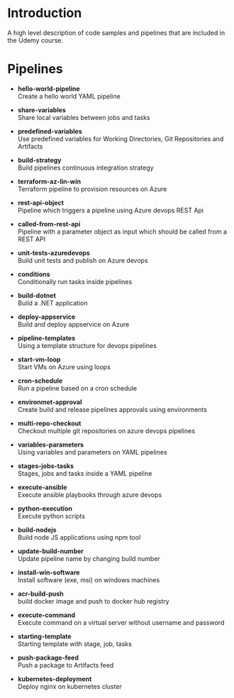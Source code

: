 # Introduction 
A high level description of code samples and pipelines that are included in the Udemy course.

# Pipelines

- **hello-world-pipeline**  
Create a hello world YAML pipeline

- **share-variables**  
Share local variables between jobs and tasks

- **predefined-variables**  
Use predefined variables for Working Directories, Git Repositories and Artifacts

- **build-strategy**  
Build pipelines continuous integration strategy 

- **terraform-az-lin-win**  
Terraform pipeline to provision resources on Azure

- **rest-api-object**  
Pipeline which triggers a pipeline using Azure devops REST Api
 
- **called-from-rest-api**  
Pipeline with a parameter object as input which should be called from a REST API

- **unit-tests-azuredevops**  
Build unit tests and publish on Azure devops

- **conditions**  
Conditionally run tasks inside pipelines

- **build-dotnet**  
Build a .NET application

- **deploy-appservice**  
Build and deploy appservice on Azure

- **pipeline-templates**  
Using a template structure for devops pipelines

- **start-vm-loop**  
Start VMs on Azure using loops

- **cron-schedule**  
Run a pipeline based on a cron schedule

- **environmet-approval**  
Create build and release pipelines approvals using environments 

- **multi-repo-checkout**  
Checkout multiple git repositories on azure devops pipelines

- **variables-parameters**  
Using variables and parameters on YAML pipelines

- **stages-jobs-tasks**  
Stages, jobs and tasks inside a YAML pipeline

- **execute-ansible**  
Execute ansible playbooks through azure devops

- **python-execution**  
Execute python scripts

- **build-nodejs**  
Build node JS applications using npm tool

- **update-build-number**  
Update pipeline name by changing build number

- **install-win-software**  
Install software (exe, msi) on windows machines

- **acr-build-push**  
build docker image and push to docker hub registry

- **execute-command**  
Execute command on a virtual server without username and password

- **starting-template**  
Starting template with stage, job, tasks

- **push-package-feed**  
Push a package to Artifacts feed

- **kubernetes-deployment**  
Deploy nginx on kubernetes cluster
